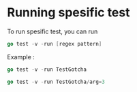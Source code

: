 # Running spesific test

To run spesific test, you can run 


```go
go test -v -run [regex pattern]
```

Example :

```go
go test -v -run TestGotcha
```

```go
go test -v -run TestGotcha/arg=3
```